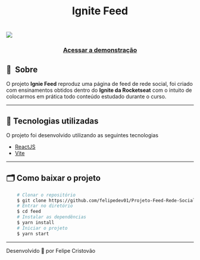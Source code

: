 <h1 align="center">
    Ignite Feed
</h1>
<h1>
    <img src="./demonstracao4.gif">
</h1>
<h3 align="center">
    <a href="projeto-feed-rede-social-7imn2h8ma-felipedev01.vercel.app">Acessar a demonstração</a>
<h3 >

## 🔖&nbsp; Sobre

O projeto **Ignie Feed** reproduz uma página de feed de rede social, foi criado com ensinamentos obtidos dentro do **Ignite da Rocketseat** com o intuito de colocarmos em prática todo conteúdo estudado durante o curso.

---
## 🚀 Tecnologias utilizadas
O projeto foi desenvolvido utilizando as seguintes tecnologias
- [ReactJS](https://reactjs.org)
- [Vite](https://vitejs.dev/)

---
## 🗂 Como baixar o projeto
```bash
    # Clonar o repositório
    $ git clone https://github.com/felipedev01/Projeto-Feed-Rede-Social.git
    # Entrar no diretório
    $ cd feed
    # Instalar as dependências
    $ yarn install
    # Iniciar o projeto
    $ yarn start
```
---
Desenvolvido 💜 por  Felipe Cristovão